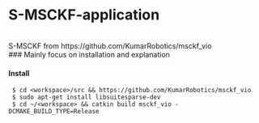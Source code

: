 # S-MSCKF-application
<br>
S-MSCKF from https://github.com/KumarRobotics/msckf_vio

<br>
### Mainly focus on installation and explanation
<br>

#### Install
~~~shell
 $ cd <workspace>/src && https://github.com/KumarRobotics/msckf_vio
 $ sudo apt-get install libsuitesparse-dev
 $ cd ~/<workspace> && catkin build msckf_vio -DCMAKE_BUILD_TYPE=Release
~~~

<br>

